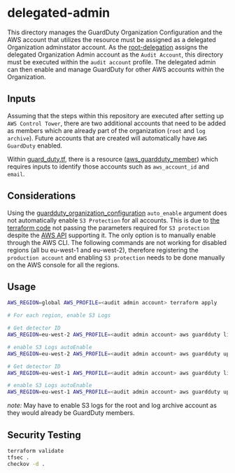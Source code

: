# delegated-admin

This directory manages the GuardDuty Organization Configuration and the AWS account that utilizes the resource must be assigned as a delegated Organization adminstator account. As the [root-delegation](../root-delegation) assigns the delegated Organization Admin account as the `Audit Account`, this directory must be executed within the `audit account` profile. The delegated admin can then enable and manage GuardDuty for other AWS accounts within the Organization.

## Inputs

Assuming that the steps within this repository are executed after setting up `AWS Control Tower`, there are two additional accounts that need to be added as members which are already part of the organization (`root` and `log archive`). Future accounts that are created will automatically have `AWS GuardDuty` enabled.

Within [guard_duty.tf](./guardduty/guard_duty.tf), there is a resource ([aws_guardduty_member](https://registry.terraform.io/providers/hashicorp/aws/latest/docs/resources/guardduty_member)) which requires inputs to identify those accounts such as `aws_account_id` and `email`.

## Considerations

Using the [guardduty_organization_configuration](https://registry.terraform.io/providers/hashicorp/aws/latest/docs/resources/guardduty_organization_configuration) `auto_enable` argument does not automatically enable `S3 Protection` for all accounts. This is due to [the terraform code](https://github.com/hashicorp/terraform-provider-aws/blob/main/aws/resource_aws_guardduty_organization_configuration.go#L24) not passing the parameters required for `S3 protection` despite the [AWS API](https://docs.aws.amazon.com/guardduty/latest/APIReference/API_UpdateOrganizationConfiguration.html#API_UpdateOrganizationConfiguration_RequestSyntax) supporting it. The only option is to manually enable through the AWS CLI. The following commands are not working for disabled regions (all bu eu-west-1 and eu-west-2), therefore registering the `production account` and enabling `S3 protection` needs to be done manually on the AWS console for all the regions.

## Usage

```bash
AWS_REGION=global AWS_PROFILE=<audit admin account> terraform apply

# For each region, enable S3 Logs

# Get detector ID
AWS_REGION=eu-west-2 AWS_PROFILE=<audit admin account> aws guardduty list-detectors

# enable S3 Logs autoEnable
AWS_REGION=eu-west-2 AWS_PROFILE=<audit admin account> aws guardduty update-organization-configuration --detector-id <detecter-id> --auto-enable --data-sources S3Logs={AutoEnable=true}

# Get detector ID
AWS_REGION=eu-west-1 AWS_PROFILE=<audit admin account> aws guardduty list-detectors

# enable S3 Logs autoEnable
AWS_REGION=eu-west-1 AWS_PROFILE=<audit admin account> aws guardduty update-organization-configuration --detector-id <detecter-id> --auto-enable --data-sources S3Logs={AutoEnable=true}
```

*note:* May have to enable S3 logs for the root and log archive account as they would already be GuardDuty members.

## Security Testing

```bash
terraform validate
tfsec .
checkov -d .
```